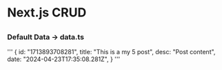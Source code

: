 # Next.js CRUD

##

### Default Data -> data.ts
'''
{
    id: "1713893708281",
    title: "This is a my 5 post",
    desc: "Post content",
    date: "2024-04-23T17:35:08.281Z",
  }
'''